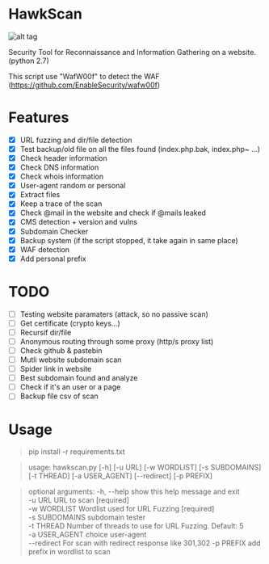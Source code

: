 # HawkScan

![alt tag](https://user-images.githubusercontent.com/29504335/43905037-75a2a9ea-9bf0-11e8-8d6b-2de51318be98.jpg)

Security Tool for Reconnaissance and Information Gathering on a website. (python 2.7)

This script use "WafW00f" to detect the WAF (https://github.com/EnableSecurity/wafw00f)

# Features
 - [x] URL fuzzing and dir/file detection
 - [x] Test backup/old file on all the files found (index.php.bak, index.php~ ...)
 - [x] Check header information
 - [x] Check DNS information
 - [x] Check whois information
 - [x] User-agent random or personal
 - [x] Extract files
 - [x] Keep a trace of the scan
 - [x] Check @mail in the website and check if @mails leaked
 - [x] CMS detection + version and vulns
 - [x] Subdomain Checker
 - [x] Backup system (if the script stopped, it take again in same place)
 - [x] WAF detection
 - [x] Add personal prefix

# TODO
 - [ ] Testing website paramaters (attack, so no passive scan)
 - [ ] Get certificate (crypto keys...)
 - [ ] Recursif dir/file
 - [ ] Anonymous routing through some proxy (http/s proxy list)
 - [ ] Check github & pastebin
 - [ ] Mutli website subdomain scan
 - [ ] Spider link in website
 - [ ] Best subdomain found and analyze
 - [ ] Check if it's an user or a page
 - [ ] Backup file csv of scan
 
 # Usage
 > pip install -r requirements.txt
 
 > usage: hawkscan.py [-h] [-u URL] [-w WORDLIST] [-s SUBDOMAINS] [-t THREAD] [-a USER_AGENT] [--redirect] [-p PREFIX]
 
 > optional arguments: 
  > -h, --help     show this help message and exit                                                                     
  > -u URL         URL to scan [required]                                                                              
  > -w WORDLIST    Wordlist used for URL Fuzzing [required]                                                            
  > -s SUBDOMAINS  subdomain tester                                                                                    
  > -t THREAD      Number of threads to use for URL Fuzzing. Default: 5  
  > -a USER_AGENT  choice user-agent     
  > --redirect     For scan with redirect response like 301,302
  > -p PREFIX      add prefix in wordlist to scan
